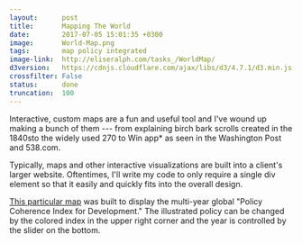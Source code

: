 ```yaml
---
layout:      post
title:       Mapping The World
date:        2017-07-05 15:01:35 +0300
image:       World-Map.png
tags:        map policy integrated
image-link:  http://eliseralph.com/tasks_/WorldMap/
d3version:   https://cdnjs.cloudflare.com/ajax/libs/d3/4.7.1/d3.min.js
crossfilter: False
status:      done
truncation:  100
---
```


Interactive, custom maps are a fun and useful tool and I've wound up making a bunch of them --- from explaining birch bark scrolls created in the 1840sto the <span class = bold>widely used 270 to Win app</span><span class='tooltip'>*<span class="tooltiptext">
                as seen in the Washington Post and 538.com.</span></span>
                
Typically, maps and other interactive visualizations are built into a client's larger website. Oftentimes, I'll write my code to only require a single <span class="coding">div</span> element so that it easily and quickly fits into the overall design. 
                    
[This particular map](http://eliseralph.com/sampleworldmapwebpage/) was built to display the multi-year global "Policy Coherence Index for Development." The illustrated policy can be changed by the colored index in the upper right corner and the year is controlled by the slider on the bottom.



           
           
